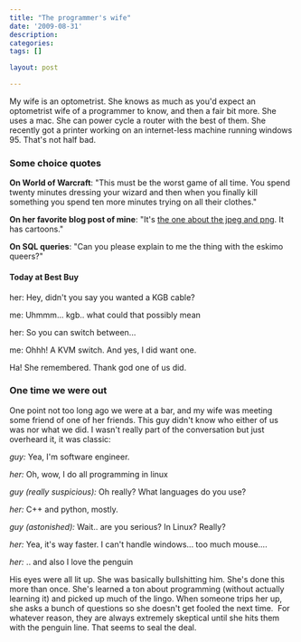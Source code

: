 ```yaml
---
title: "The programmer's wife"
date: '2009-08-31'
description:
categories:
tags: []

layout: post

---
```

My wife is an optometrist. She knows as much as you'd expect an optometrist wife of a programmer to know, and then a fair bit more. She uses a mac. She can power cycle a router with the best of them. She recently got a printer working on an internet-less machine running windows 95. That's not half bad.
<h3>Some choice quotes</h3>
<strong>On World of Warcraft</strong>: "This must be the worst game of all time. You spend twenty minutes dressing your wizard and then when you finally kill something you spend ten more minutes trying on all their clothes."

<strong>On her favorite blog post of mine</strong>: "It's <a href="http://lbrandy.com/blog/2008/10/my-first-and-last-webcomic/">the one about the jpeg and png</a>. It has cartoons."

<strong>On SQL queries</strong>: "Can you please explain to me the thing with the eskimo queers?"
<h4>Today at Best Buy</h4>
her: Hey, didn't you say you wanted a KGB cable?

me: Uhmmm... kgb.. what could that possibly mean

her: So you can switch between...

me: Ohhh! A KVM switch. And yes, I did want one.

Ha! She remembered. Thank god one of us did.
<h3>One time we were out</h3>
One point not too long ago we were at a bar, and my wife was meeting some friend of one of her friends. This guy didn't know who either of us was nor what we did. I wasn't really part of the conversation but just overheard it, it was classic:

<em>guy:</em> Yea, I'm software engineer.

<em>her:</em> Oh, wow, I do all programming in linux

<em>guy (really suspicious):</em> Oh really? What languages do you use?

<em>her: </em>C++ and python, mostly.

<em>guy (astonished): </em>Wait.. are you serious? In Linux? Really?

<em>her: </em>Yea, it's way faster. I can't handle windows... too much mouse....

<em>her:</em> .. and also I love the penguin

His eyes were all lit up. She was basically bullshitting him. She's done this more than once. She's learned a ton about programming (without actually learning it) and picked up much of the lingo. When someone trips her up, she asks a bunch of questions so she doesn't get fooled the next time.  For whatever reason, they are always extremely skeptical until she hits them with the penguin line. That seems to seal the deal.